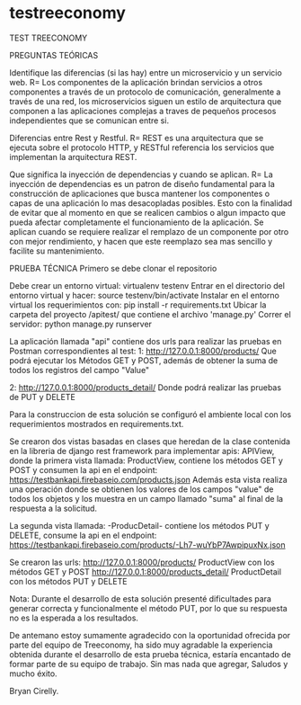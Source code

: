# testreeconomy
TEST TREECONOMY

PREGUNTAS TEÓRICAS

Identifique las diferencias (si las hay) entre un microservicio y un servicio web. R= Los componentes de la aplicación brindan servicios a otros componentes a través de un protocolo de comunicación, generalmente a través de una red, los microservicios siguen un estilo de arquitectura que componen a las aplicaciones complejas a traves de pequeños procesos independientes que se comunican entre si.

Diferencias entre Rest y Restful. R= REST es una arquitectura que se ejecuta sobre el protocolo HTTP, y RESTful referencia los servicios que implementan la arquitectura REST.

Que significa la inyección de dependencias y cuando se aplican. R= La inyección de dependencias es un patron de diseño fundamental para la construcción de aplicaciones que busca mantener los componentes o capas de una aplicación lo mas desacopladas posibles. Esto con la finalidad de evitar que al momento en que se realicen cambios o algun impacto que pueda afectar completamente el funcionamiento de la aplicación. Se aplican cuando se requiere realizar el remplazo de un componente por otro con mejor rendimiento, y hacen que este reemplazo sea mas sencillo y facilite su mantenimiento.

PRUEBA TÉCNICA Primero se debe clonar el repositorio

Debe crear un entorno virtual: virtualenv testenv
Entrar en el directorio del entorno virtual y hacer: source testenv/bin/activate
Instalar en el entorno virtual los requerimientos con: pip install -r requirements.txt
Ubicar la carpeta del proyecto /apitest/ que contiene el archivo 'manage.py' Correr el servidor: python manage.py runserver

La aplicación llamada "api" contiene dos urls para realizar las pruebas en Postman correspondientes al test: 1: http://127.0.0.1:8000/products/ Que podrá ejecutar los Métodos GET y POST, además de obtener la suma de todos los registros del campo "Value"

2: http://127.0.0.1:8000/products_detail/ Donde podrá realizar las pruebas de PUT y DELETE

Para la construccion de esta solución se configuró el ambiente local con los requerimientos mostrados en requirements.txt.

Se crearon dos vistas basadas en clases que heredan de la clase contenida en la libreria de django rest framework para implementar apis: APIView, donde la primera vista llamada: ProductView, contiene los métodos GET y POST y consumen la api en el endpoint: https://testbankapi.firebaseio.com/products.json Además esta vista realiza una operación donde se obtienen los valores de los campos "value" de todos los objetos y los muestra en un campo llamado "suma" al final de la respuesta a la solicitud.

La segunda vista llamada: -ProducDetail- contiene los métodos PUT y DELETE, consume la api en el endpoint: https://testbankapi.firebaseio.com/products/-Lh7-wuYbP7AwpipuxNx.json

Se crearon las urls: http://127.0.0.1:8000/products/ ProductView con los métodos GET y POST http://127.0.0.1:8000/products_detail/ ProductDetail con los métodos PUT y DELETE

Nota: Durante el desarrollo de esta solución presenté dificultades para generar correcta y funcionalmente el método PUT, por lo que su respuesta no es la esperada a los resultados.

De antemano estoy sumamente agradecido con la oportunidad ofrecida por parte del equipo de Treeconomy, ha sido muy agradable la experiencia obtenida durante el desarrollo de esta prueba técnica, estaría encantado de formar parte de su equipo de trabajo. Sin mas nada que agregar, Saludos y mucho éxito.

Bryan Cirelly.

